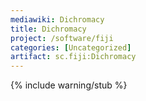 ```yaml
---
mediawiki: Dichromacy
title: Dichromacy
project: /software/fiji
categories: [Uncategorized]
artifact: sc.fiji:Dichromacy
---
```


{% include warning/stub %}



